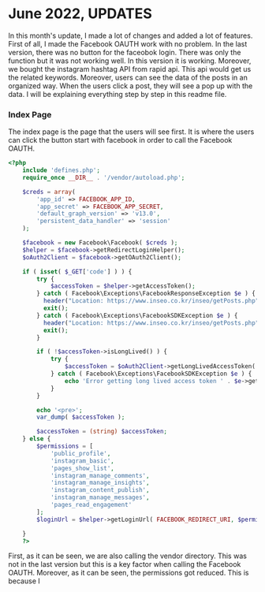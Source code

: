<h1>June 2022, UPDATES</h1>
In this month's update, I made a lot of changes and added a lot of features. First of all, I made the Facebook OAUTH work with no problem. In the last version, there was no button for the faceobok login. There was only the function but it was not working well. In this version it is working. Moreover, we bought the instagram hashtag API from rapid api. This api would get us the related keywords. Moreover, users can see the data of the posts in an organized way. When the users click a post, they will see a pop up with the data. I will be explaining everything step by step in this readme file.

<h3>Index Page</h3>
The index page is the page that the users will see first. It is where the users can click the button start with facebook in order to call the Facebook OAUTH. 

```php
<?php
    include 'defines.php';
    require_once __DIR__ . '/vendor/autoload.php';

    $creds = array(
        'app_id' => FACEBOOK_APP_ID,
        'app_secret' => FACEBOOK_APP_SECRET,
        'default_graph_version' => 'v13.0',
        'persistent_data_handler' => 'session'
    );

    $facebook = new Facebook\Facebook( $creds );
    $helper = $facebook->getRedirectLoginHelper();
    $oAuth2Client = $facebook->getOAuth2Client();

    if ( isset( $_GET['code'] ) ) {
        try {
            $accessToken = $helper->getAccessToken();
        } catch ( Facebook\Exceptions\FacebookResponseException $e ) {
          header("Location: https://www.inseo.co.kr/inseo/getPosts.php");
          exit();
        } catch ( Facebook\Exceptions\FacebookSDKException $e ) {
          header("Location: https://www.inseo.co.kr/inseo/getPosts.php");
          exit();
        }

        if ( !$accessToken->isLongLived() ) {
            try {
                $accessToken = $oAuth2Client->getLongLivedAccessToken( $accessToken );
            } catch ( Facebook\Exceptions\FacebookSDKException $e ) {
                echo 'Error getting long lived access token ' . $e->getMessage();
            }
        }

        echo '<pre>';
        var_dump( $accessToken );

        $accessToken = (string) $accessToken;
    } else {
        $permissions = [
            'public_profile',
            'instagram_basic',
            'pages_show_list',
            'instagram_manage_comments',
            'instagram_manage_insights',
            'instagram_content_publish',
            'instagram_manage_messages',
            'pages_read_engagement'
        ];
        $loginUrl = $helper->getLoginUrl( FACEBOOK_REDIRECT_URI, $permissions );

    }
    ?>
```
First, as it can be seen, we are also calling the vendor directory. This was not in the last version but this is a key factor when calling the Facebook OAUTH. Moreover, as it can be seen, the permissions got reduced. This is because I 
